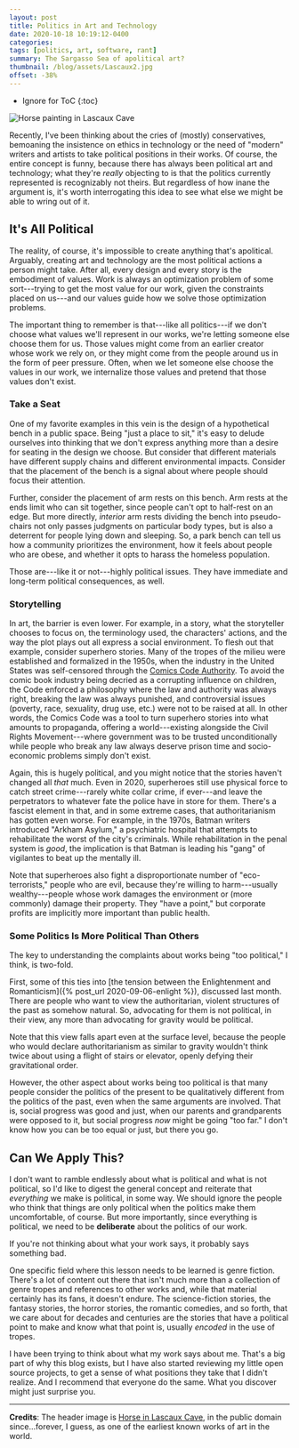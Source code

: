 ```yaml
---
layout: post
title: Politics in Art and Technology
date: 2020-10-18 10:19:12-0400
categories:
tags: [politics, art, software, rant]
summary: The Sargasso Sea of apolitical art?
thumbnail: /blog/assets/Lascaux2.jpg
offset: -38%
---
```


* Ignore for ToC
{:toc}

![Horse painting in Lascaux Cave](/blog/assets/Lascaux2.jpg "Horse painting in Lascaux Cave")

Recently, I've been thinking about the cries of (mostly) conservatives, bemoaning the insistence on ethics in technology or the need of "modern" writers and artists to take political positions in their works.  Of course, the entire concept is funny, because there has always been political art and technology; what they're *really* objecting to is that the politics currently represented is recognizably not theirs.  But regardless of how inane the argument is, it's worth interrogating this idea to see what else we might be able to wring out of it.

## It's All Political

The reality, of course, it's impossible to create anything that's apolitical.  Arguably, creating art and technology are the most political actions a person might take.  After all, every design and every story is the embodiment of values.  Work is always an optimization problem of some sort---trying to get the most value for our work, given the constraints placed on us---and our values guide how we solve those optimization problems.

The important thing to remember is that---like all politics---if we don't choose what values we'll represent in our works, we're letting someone else choose them for us.  Those values might come from an earlier creator whose work we rely on, or they might come from the people around us in the form of peer pressure.  Often, when we let someone else choose the values in our work, we internalize those values and pretend that those values don't exist.

### Take a Seat

One of my favorite examples in this vein is the design of a hypothetical bench in a public space.  Being "just a place to sit," it's easy to delude ourselves into thinking that we don't express anything more than a desire for seating in the design we choose.  But consider that different materials have different supply chains and different environmental impacts.  Consider that the placement of the bench is a signal about where people should focus their attention.

Further, consider the placement of arm rests on this bench.  Arm rests at the ends limit who can sit together, since people can't opt to half-rest on an edge.  But more directly, *interior* arm rests dividing the bench into pseudo-chairs not only passes judgments on particular body types, but is also a deterrent for people lying down and sleeping.  So, a park bench can tell us how a community prioritizes the environment, how it feels about people who are obese, and whether it opts to harass the homeless population.

Those are---like it or not---highly political issues.  They have immediate and long-term political consequences, as well.

### Storytelling

In art, the barrier is even lower.  For example, in a story, what the storyteller chooses to focus on, the terminology used, the characters' actions, and the way the plot plays out all express a social environment.  To flesh out that example, consider superhero stories.  Many of the tropes of the milieu were established and formalized in the 1950s, when the industry in the United States was self-censored through the [Comics Code Authority](https://en.wikipedia.org/wiki/Comics_Code_Authority).  To avoid the comic book industry being decried as a corrupting influence on children, the Code enforced a philosophy where the law and authority was always right, breaking the law was always punished, and controversial issues (poverty, race, sexuality, drug use, etc.) were not to be raised at all.  In other words, the Comics Code was a tool to turn superhero stories into what amounts to propaganda, offering a world---existing alongside the Civil Rights Movement---where government was to be trusted unconditionally while people who break any law always deserve prison time and socio-economic problems simply don't exist.

Again, this is hugely political, and you might notice that the stories haven't changed all *that* much.  Even in 2020, superheroes still use physical force to catch street crime---rarely white collar crime, if ever---and leave the perpetrators to whatever fate the police have in store for them.  There's a fascist element in that, and in some extreme cases, that authoritarianism has gotten even worse.  For example, in the 1970s, Batman writers introduced "Arkham Asylum," a psychiatric hospital that attempts to rehabilitate the worst of the city's criminals.  While rehabilitation in the penal system is *good*, the implication is that Batman is leading his "gang" of vigilantes to beat up the mentally ill.

Note that superheroes also fight a disproportionate number of "eco-terrorists," people who are evil, because they're willing to harm---usually wealthy---people whose work damages the environment or (more commonly) damage their property.  They "have a point," but corporate profits are implicitly more important than public health.

### Some Politics Is More Political Than Others

The key to understanding the complaints about works being "too political," I think, is two-fold.

First, some of this ties into [the tension between the Enlightenment and Romanticism]({% post_url 2020-09-06-enlight %}), discussed last month.  There are people who want to view the authoritarian, violent structures of the past as somehow natural.  So, advocating for them is not political, in their view, any more than advocating for gravity would be political.

Note that this view falls apart even at the surface level, because the people who would declare authoritarianism as similar to gravity wouldn't think twice about using a flight of stairs or elevator, openly defying their gravitational order.

However, the other aspect about works being too political is that many people consider the politics of the present to be qualitatively different from the politics of the past, even when the same arguments are involved.  That is, social progress was good and just, when our parents and grandparents were opposed to it, but social progress *now* might be going "too far."  I don't know how you can be too equal or just, but there you go.

## Can We Apply This?

I don't want to ramble endlessly about what is political and what is not political, so I'd like to digest the general concept and reiterate that *everything* we make is political, in some way.  We should ignore the people who think that things are only political when the politics make them uncomfortable, of course.  But more importantly, since everything is political, we need to be **deliberate** about the politics of our work.

If you're not thinking about what your work says, it probably says something bad.

One specific field where this lesson needs to be learned is genre fiction.  There's a lot of content out there that isn't much more than a collection of genre tropes and references to other works and, while that material certainly has its fans, it doesn't endure.  The science-fiction stories, the fantasy stories, the horror stories, the romantic comedies, and so forth, that we care about for decades and centuries are the stories that have a political point to make and know what that point is, usually *encoded* in the use of tropes.

I have been trying to think about what my work says about me.  That's a big part of why this blog exists, but I have also started reviewing my little open source projects, to get a sense of what positions they take that I didn't realize.  And I recommend that everyone do the same.  What you discover might just surprise you.

* * *

**Credits**:  The header image is [Horse in Lascaux Cave](https://commons.wikimedia.org/wiki/File:Lascaux2.jpg), in the public domain since...forever, I guess, as one of the earliest known works of art in the world.
